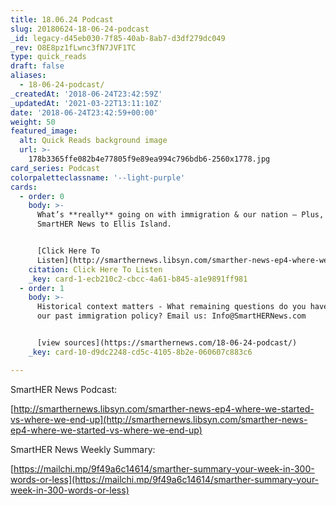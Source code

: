 ```yaml
---
title: 18.06.24 Podcast
slug: 20180624-18-06-24-podcast
_id: legacy-d45eb030-7f85-40ab-8ab7-d3df279dc049
_rev: O8E8pz1fLwnc3fN7JVF1TC
type: quick_reads
draft: false
aliases:
  - 18-06-24-podcast/
_createdAt: '2018-06-24T23:42:59Z'
_updatedAt: '2021-03-22T13:11:10Z'
date: '2018-06-24T23:42:59+00:00'
weight: 50
featured_image:
  alt: Quick Reads background image
  url: >-
    178b3365ffe082b4e77805f9e89ea994c796bdb6-2560x1778.jpg
card_series: Podcast
colorpaletteclassname: '--light-purple'
cards:
  - order: 0
    body: >-
      What’s **really** going on with immigration & our nation – Plus, we take
      SmartHER News to Ellis Island.


      [Click Here To
      Listen](http://smarthernews.libsyn.com/smarther-news-ep4-where-we-started-vs-where-we-end-up)
    citation: Click Here To Listen
    _key: card-1-ecb210c2-cbcc-4a61-b845-a1e9891ff981
  - order: 1
    body: >-
      Historical context matters - What remaining questions do you have about
      our past immigration policy? Email us: Info@SmartHERNews.com


      [view sources](https://smarthernews.com/18-06-24-podcast/)
    _key: card-10-d9dc2248-cd5c-4105-8b2e-060607c883c6

---
```

SmartHER News Podcast:

[http://smarthernews.libsyn.com/smarther-news-ep4-where-we-started-vs-where-we-end-up](http://smarthernews.libsyn.com/smarther-news-ep4-where-we-started-vs-where-we-end-up)

SmartHER News Weekly Summary:

[https://mailchi.mp/9f49a6c14614/smarther-summary-your-week-in-300-words-or-less](https://mailchi.mp/9f49a6c14614/smarther-summary-your-week-in-300-words-or-less)